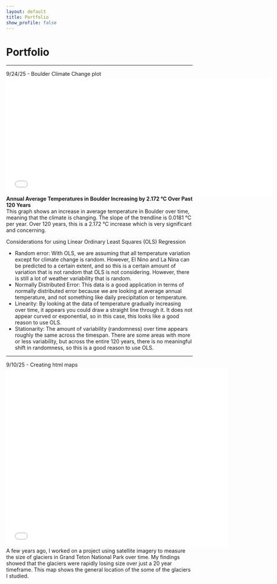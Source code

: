 ```yaml
---
layout: default
title: Portfolio
show_profile: false
---
```


# Portfolio
---
9/24/25 - Boulder Climate Change plot
<embed type="text/html" src="/img/boulder_temp_interactive.html" width="720" height="320">
**Annual Average Temperatures in Boulder Increasing by 2.172 °C Over Past 120 Years**   
This graph shows an increase in average temperature in Boulder over time, meaning that the climate is changing. The slope of the trendline is 0.0181 °C per year. Over 120 years, this is a 2.172 °C increase which is very significant and concerning.   

Considerations for using Linear Ordinary Least Squares (OLS) Regression

- Random error: With OLS, we are assuming that all temperature variation except for climate change is random. However, El Nino and La Nina can be predicted to a certain extent, and so this is a certain amount of variation that is not random that OLS is not considering. However, there is still a lot of weather variability that is random.
- Normally Distributed Error: This data is a good application in terms of normally distributed error because we are looking at average annual temperature, and not something like daily precipitation or temperature. 
- Linearity: By looking at the data of temperature gradually increasing over time, it appears you could draw a straight line through it. It does not appear curved or exponential, so in this case, this looks like a good reason to use OLS. 
- Stationarity: The amount of variability (randomness) over time appears roughly the same across the timespan. There are some areas with more or less variability, but across the entire 120 years, there is no meaningful shift in randomness, so this is a good reason to use OLS.

---
9/10/25 - Creating html maps
<embed type="text/html" src="/img/glacier.html" width="600" height="485">
A few years ago, I worked on a project using satellite imagery to measure the size of glaciers in Grand Teton National Park over time. My findings showed that the glaciers were rapidly losing size over just a 20 year timeframe. This map shows the general location of the some of the glaciers I studied. 

